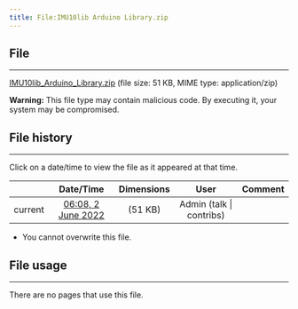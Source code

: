 ```yaml
---
title: File:IMU10lib Arduino Library.zip
---
```


## File
--------

[IMU10lib_Arduino_Library.zip](https://wiki.elecrow.com/images/e/ed/IMU10lib_Arduino_Library.zip) (file size: 51 KB, MIME type: application/zip)

**Warning:** This file type may contain malicious code. By executing it, your system may be compromised.

## File history
--------

Click on a date/time to view the file as it appeared at that time.

|         |                          Date/Time                           | Dimensions  |                             User                             | Comment |
| :-----: | :----------------------------------------------------------: | :---------: | :----------------------------------------------------------: | :-----: |
| current | [06:08, 2 June 2022](https://wiki.elecrow.com/images/e/ed/IMU10lib_Arduino_Library.zip) | (51 KB) | Admin (talk \| contribs) |         |

- You cannot overwrite this file.

## File usage
--------

There are no pages that use this file.